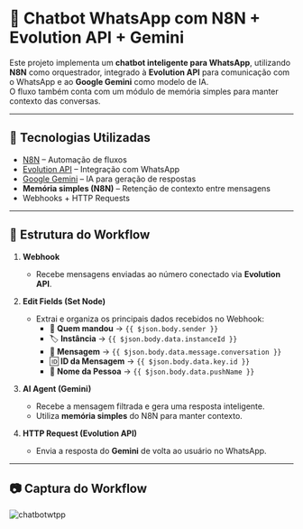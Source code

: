 # 🤖 Chatbot WhatsApp com N8N + Evolution API + Gemini

Este projeto implementa um **chatbot inteligente para WhatsApp**, utilizando **N8N** como orquestrador, integrado à **Evolution API** para comunicação com o WhatsApp e ao **Google Gemini** como modelo de IA.  
O fluxo também conta com um módulo de memória simples para manter contexto das conversas.

---

## 🚀 Tecnologias Utilizadas
- [N8N](https://n8n.io) – Automação de fluxos
- [Evolution API](https://evolution-api.com) – Integração com WhatsApp
- [Google Gemini](https://deepmind.google/technologies/gemini/) – IA para geração de respostas
- **Memória simples (N8N)** – Retenção de contexto entre mensagens
- Webhooks + HTTP Requests

---

## 📌 Estrutura do Workflow

1. **Webhook**  
   - Recebe mensagens enviadas ao número conectado via **Evolution API**.  

2. **Edit Fields (Set Node)**  
   - Extrai e organiza os principais dados recebidos no Webhook:  
     - 📱 **Quem mandou** → `{{ $json.body.sender }}`  
     - 🏷 **Instância** → `{{ $json.body.data.instanceId }}`  
     - 💬 **Mensagem** → `{{ $json.body.data.message.conversation }}`  
     - 🆔 **ID da Mensagem** → `{{ $json.body.data.key.id }}`  
     - 👤 **Nome da Pessoa** → `{{ $json.body.data.pushName }}`  

3. **AI Agent (Gemini)**  
   - Recebe a mensagem filtrada e gera uma resposta inteligente.  
   - Utiliza **memória simples** do N8N para manter contexto.  

4. **HTTP Request (Evolution API)**  
   - Envia a resposta do **Gemini** de volta ao usuário no WhatsApp.  

---

## 📷 Captura do Workflow  

![chatbotwtpp](https://github.com/user-attachments/assets/a20143f7-8ff9-47f8-b5bf-edccaa843069)

